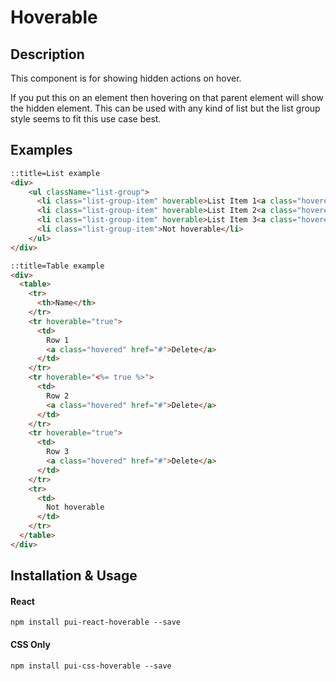 # Hoverable

## Description

This component is for showing hidden actions on hover.

If you put this on an element then hovering on that parent element will show the hidden element.
This can be used with any kind of list but the list group style seems to fit this use case best.

## Examples

```html
::title=List example
<div>
    <ul className="list-group">
      <li class="list-group-item" hoverable>List Item 1<a class="hovered" href="#">Edit</a></li>
      <li class="list-group-item" hoverable>List Item 2<a class="hovered" href="#">Edit</a></li>
      <li class="list-group-item" hoverable>List Item 3<a class="hovered" href="#">Edit</a></li>
      <li class="list-group-item">Not hoverable</li>
    </ul>
</div>
```

```html
::title=Table example
<div>
  <table>
    <tr>
      <th>Name</th>
    </tr>
    <tr hoverable="true">
      <td>
        Row 1
        <a class="hovered" href="#">Delete</a>
      </td>
    </tr>
    <tr hoverable="<%= true %>">
      <td>
        Row 2
        <a class="hovered" href="#">Delete</a>
      </td>
    </tr>
    <tr hoverable="true">
      <td>
        Row 3
        <a class="hovered" href="#">Delete</a>
      </td>
    </tr>
    <tr>
      <td>
        Not hoverable
      </td>
    </tr>
  </table>
</div>
```

## Installation & Usage

#### React
`npm install pui-react-hoverable --save`

#### CSS Only
`npm install pui-css-hoverable --save`
